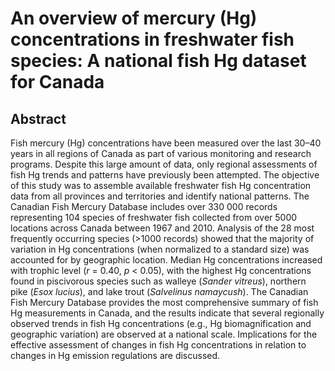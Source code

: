 # An overview of mercury (Hg) concentrations in freshwater fish species: A national fish Hg dataset for Canada

## Abstract

Fish mercury (Hg) concentrations have been measured over the last 30–40 years in all regions of Canada as part of various monitoring and research programs. Despite this large amount of data, only regional assessments of fish Hg trends and patterns have previously been attempted. The objective of this study was to assemble available freshwater fish Hg concentration data from all provinces and territories and identify national patterns. The Canadian Fish Mercury Database includes over 330 000 records representing 104 species of freshwater fish collected from over 5000 locations across Canada between 1967 and 2010. Analysis of the 28 most frequently occurring species (&gt;1000 records) showed that the majority of variation in Hg concentrations (when normalized to a standard size) was accounted for by geographic location. Median Hg concentrations increased with trophic level (_r_ = 0.40, _p_ &lt; 0.05), with the highest Hg concentrations found in piscivorous species such as walleye (_Sander vitreus_), northern pike (_Esox lucius_), and lake trout (_Salvelinus namaycush_). The Canadian Fish Mercury Database provides the most comprehensive summary of fish Hg measurements in Canada, and the results indicate that several regionally observed trends in fish Hg concentrations (e.g., Hg biomagnification and geographic variation) are observed at a national scale. Implications for the effective assessment of changes in fish Hg concentrations in relation to changes in Hg emission regulations are discussed.
